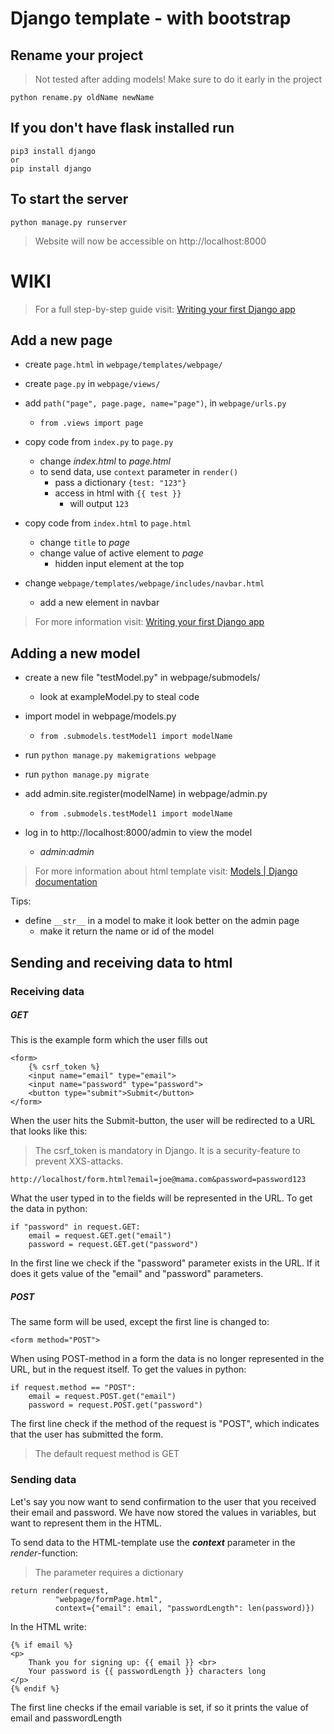 
# Django template - with bootstrap

## Rename your project

> Not tested after adding models! Make sure to do it early in the project
```
python rename.py oldName newName
```

## If you don't have flask installed run

```
pip3 install django
or
pip install django
```

## To start the server

```
python manage.py runserver
```

> Website will now be accessible on http://localhost:8000

# WIKI
> For a full step-by-step guide visit: [Writing your first Django app](https://docs.djangoproject.com/en/3.1/intro/tutorial01/)

## Add a new page

- create `page.html` in `webpage/templates/webpage/`
- create `page.py` in `webpage/views/`
- add `path("page", page.page, name="page")`, in `webpage/urls.py`
	- `from .views import page`

- copy code from `index.py` to `page.py`
	- change _index.html_ to _page.html_
	- to send data, use `context` parameter in `render()`
		- pass a dictionary `{test: "123"}`
		- access in html with `{{ test }}`
			- will output `123`

- copy code from `index.html` to `page.html`
	- change `title` to _page_
	- change value of active element to _page_
		- hidden input element at the top

- change `webpage/templates/webpage/includes/navbar.html`
	- add a new element in navbar

> For more information visit: [Writing your first Django app](https://docs.djangoproject.com/en/3.1/intro/tutorial03/)



## Adding a new model


- create a new file "testModel.py" in webpage/submodels/
	- look at exampleModel.py to steal code

- import model in webpage/models.py
	- `from .submodels.testModel1 import modelName`

- run `python manage.py makemigrations webpage`
- run `python manage.py migrate`

- add admin.site.register(modelName) in webpage/admin.py
	- `from .submodels.testModel1 import modelName`


- log in to http://localhost:8000/admin to view the model
	- *admin:admin*
> For more information about html template visit: [Models | Django documentation](https://docs.djangoproject.com/en/3.1/topics/db/models/) 



Tips:
- define `__str__` in a model to make it look better on the admin page
	- make it return the name or id of the model



## Sending and receiving data to html

### Receiving data
##### GET
This is the example form which the user fills out

    <form>
        {% csrf_token %}
	    <input name="email" type="email">
	    <input name="password" type="password">
	    <button type="submit">Submit</button>
	</form>
When the user hits the Submit-button, the user will be redirected to a URL that looks like this:
> The csrf_token is mandatory in Django. It is a security-feature to prevent XXS-attacks.

    http://localhost/form.html?email=joe@mama.com&password=password123
What the user typed in to the fields will be represented in the URL. To get the data in python:

    if "password" in request.GET:
	    email = request.GET.get("email")
	    password = request.GET.get("password")
In the first line we check if the "password" parameter exists in the URL. If it does it gets value of the "email" and "password" parameters.

##### POST
The same form will be used, except the first line is changed to:

    <form method="POST">
When using POST-method in a form the data is no longer represented in the URL, but in the request itself.
To get the values in python:

    if request.method == "POST":
	    email = request.POST.get("email")
	    password = request.POST.get("password")
The first line check if the method of the request is "POST", which indicates that the user has submitted the form.
> The default request method is GET

### Sending data
Let's say you now want to send confirmation to the user that you received their email and password. We have now stored the values in variables, but want to represent them in the HTML.

To send data to the HTML-template use the ***context*** parameter in the *render*-function:
>The parameter requires a dictionary

    return render(request,
              "webpage/formPage.html",
              context={"email": email, "passwordLength": len(password)})

In the HTML write:

    {% if email %}
    <p>
	    Thank you for signing up: {{ email }} <br>
	    Your password is {{ passwordLength }} characters long
    </p>
    {% endif %}

The first line checks if the email variable is set, if so it prints the value of email and passwordLength

